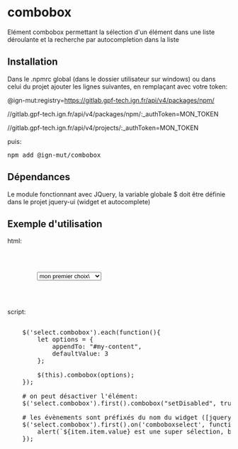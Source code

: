 # combobox
Elément combobox permettant la sélection d'un élément dans une liste déroulante et la recherche par autocompletion dans la liste

## Installation

Dans le .npmrc global (dans le dossier utilisateur sur windows) ou dans celui du projet ajouter les lignes suivantes, en remplaçant avec votre token:

@ign-mut:registry=https://gitlab.gpf-tech.ign.fr/api/v4/packages/npm/

//gitlab.gpf-tech.ign.fr/api/v4/packages/npm/:_authToken=MON_TOKEN

//gitlab.gpf-tech.ign.fr/api/v4/projects/:_authToken=MON_TOKEN

puis:

<pre>
npm add @ign-mut/combobox
</pre>

## Dépendances
Le module fonctionnant avec JQuery, la variable globale $ doit être définie dans le projet
jquery-ui (widget et autocomplete)

## Exemple d'utilisation
html:

<pre>

	<div id="my-content"\>
		<select class="combobox"\>
			<option value="1">mon premier choix\</option\>
			<option value="2">mon second choix\</option\>
			<option value="3">mon troisieme choix\</option\>
		</select>
	</div>
	
</pre>

script:

<pre>
    	
	$('select.combobox').each(function(){
		let options = {
			appendTo: "#my-content",
			defaultValue: 3
		};

		$(this).combobox(options);
	});
	
	# on peut désactiver l'élément:
	$('select.combobox').first().combobox("setDisabled", true);
	
	# les évènements sont préfixés du nom du widget ([jquery ui widget](https://api.jqueryui.com/jquery.widget/)), ex:
	$('select.combobox').first().on('comboboxselect', function(event, item) {
		alert(`${item.item.value} est une super sélection, bravo!`);
	});

</pre>
